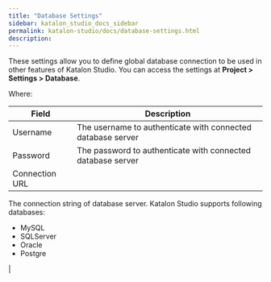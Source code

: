 ```yaml
---
title: "Database Settings" 
sidebar: katalon_studio_docs_sidebar
permalink: katalon-studio/docs/database-settings.html 
description: 
---
```

These settings allow you to define global database connection to be used in other features of Katalon Studio. You can access the settings at **Project > Settings > Database**. 

Where:

| Field | Description |
| --- | --- |
| Username | The username to authenticate with connected database server |
| Password | The password to authenticate with connected database server |
| Connection URL | 
The connection string of database server. Katalon Studio supports following databases:

*   MySQL
*   SQLServer
*   Oracle
*   Postgre

 |